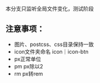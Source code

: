 本分支只监听全局文件变化，测试阶段


## 注意事项：

* 图片、postcss、css目录保持一致
* icon文件夹命名 icon｜icon-btn
* px正常单位
* pm px除以2
* rm px转rem
